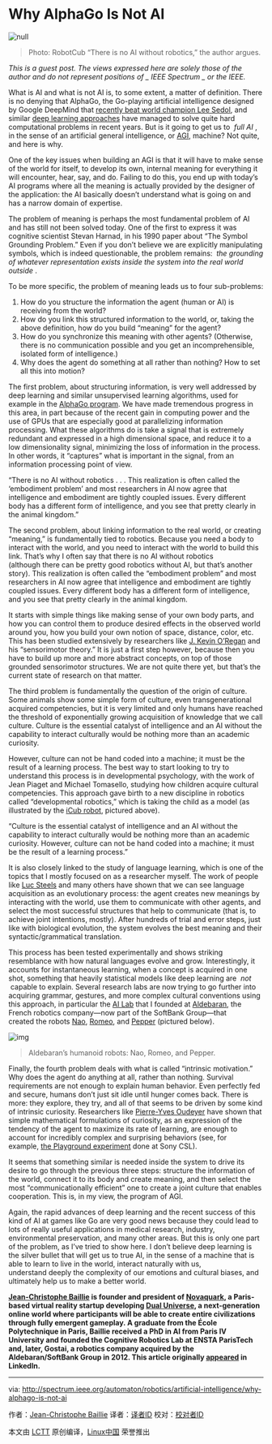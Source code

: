 Why AlphaGo Is Not AI
============================================================

 ![null](http://spectrum.ieee.org/img/icub-1458246741752.jpg)
 >Photo: RobotCub
>“There is no AI without robotics,” the author argues.

 _This is a guest post. The views expressed here are solely those of the author and do not represent positions of _ IEEE Spectrum _ or the IEEE._ 

What is AI and what is not AI is, to some extent, a matter of definition. There is no denying that AlphaGo, the Go-playing artificial intelligence designed by Google DeepMind that [recently beat world champion Lee Sedol][1], and similar [deep learning approaches][2] have managed to solve quite hard computational problems in recent years. But is it going to get us to  _full AI_ , in the sense of an artificial general intelligence, or [AGI][3], machine? Not quite, and here is why.

One of the key issues when building an AGI is that it will have to make sense of the world for itself, to develop its own, internal meaning for everything it will encounter, hear, say, and do. Failing to do this, you end up with today’s AI programs where all the meaning is actually provided by the designer of the application: the AI basically doesn’t understand what is going on and has a narrow domain of expertise.

The problem of meaning is perhaps the most fundamental problem of AI and has still not been solved today. One of the first to express it was cognitive scientist Stevan Harnad, in his 1990 paper about “The Symbol Grounding Problem.” Even if you don’t believe we are explicitly manipulating symbols, which is indeed questionable, the problem remains:  _the grounding of whatever representation exists inside the system into the real world outside_ .

To be more specific, the problem of meaning leads us to four sub-problems:

1.  How do you structure the information the agent (human or AI) is receiving from the world?
2.  How do you link this structured information to the world, or, taking the above definition, how do you build “meaning” for the agent?
3.  How do you synchronize this meaning with other agents? (Otherwise, there is no communication possible and you get an incomprehensible, isolated form of intelligence.)
4.  Why does the agent do something at all rather than nothing? How to set all this into motion?

The first problem, about structuring information, is very well addressed by deep learning and similar unsupervised learning algorithms, used for example in the [AlphaGo program][4]. We have made tremendous progress in this area, in part because of the recent gain in computing power and the use of GPUs that are especially good at parallelizing information processing. What these algorithms do is take a signal that is extremely redundant and expressed in a high dimensional space, and reduce it to a low dimensionality signal, minimizing the loss of information in the process. In other words, it “captures” what is important in the signal, from an information processing point of view.

“There is no AI without robotics . . . This realization is often called the ‘embodiment problem’ and most researchers in AI now agree that intelligence and embodiment are tightly coupled issues. Every different body has a different form of intelligence, and you see that pretty clearly in the animal kingdom.”</aside>

The second problem, about linking information to the real world, or creating “meaning,” is fundamentally tied to robotics. Because you need a body to interact with the world, and you need to interact with the world to build this link. That’s why I often say that there is no AI without robotics (although there can be pretty good robotics without AI, but that’s another story). This realization is often called the “embodiment problem” and most researchers in AI now agree that intelligence and embodiment are tightly coupled issues. Every different body has a different form of intelligence, and you see that pretty clearly in the animal kingdom.

It starts with simple things like making sense of your own body parts, and how you can control them to produce desired effects in the observed world around you, how you build your own notion of space, distance, color, etc. This has been studied extensively by researchers like [J. Kevin O’Regan][5] and his “sensorimotor theory.” It is just a first step however, because then you have to build up more and more abstract concepts, on top of those grounded sensorimotor structures. We are not quite there yet, but that’s the current state of research on that matter.

The third problem is fundamentally the question of the origin of culture. Some animals show some simple form of culture, even transgenerational acquired competencies, but it is very limited and only humans have reached the threshold of exponentially growing acquisition of knowledge that we call culture. Culture is the essential catalyst of intelligence and an AI without the capability to interact culturally would be nothing more than an academic curiosity.

However, culture can not be hand coded into a machine; it must be the result of a learning process. The best way to start looking to try to understand this process is in developmental psychology, with the work of Jean Piaget and Michael Tomasello, studying how children acquire cultural competencies. This approach gave birth to a new discipline in robotics called “developmental robotics,” which is taking the child as a model (as illustrated by the [iCub robot][6], pictured above).

“Culture is the essential catalyst of intelligence and an AI without the capability to interact culturally would be nothing more than an academic curiosity. However, culture can not be hand coded into a machine; it must be the result of a learning process.”</aside>

It is also closely linked to the study of language learning, which is one of the topics that I mostly focused on as a researcher myself. The work of people like [Luc Steels][7] and many others have shown that we can see language acquisition as an evolutionary process: the agent creates new meanings by interacting with the world, use them to communicate with other agents, and select the most successful structures that help to communicate (that is, to achieve joint intentions, mostly). After hundreds of trial and error steps, just like with biological evolution, the system evolves the best meaning and their syntactic/grammatical translation.

This process has been tested experimentally and shows striking resemblance with how natural languages evolve and grow. Interestingly, it accounts for instantaneous learning, when a concept is acquired in one shot, something that heavily statistical models like deep learning are  _not_  capable to explain. Several research labs are now trying to go further into acquiring grammar, gestures, and more complex cultural conventions using this approach, in particular the [AI Lab][8] that I founded at [Aldebaran][9], the French robotics company—now part of the SoftBank Group—that created the robots [Nao][10], [Romeo][11], and [Pepper][12] (pictured below).

 ![img](http://spectrum.ieee.org/image/MjczMjg3Ng) 
>Aldebaran’s humanoid robots: Nao, Romeo, and Pepper.</figcaption>

Finally, the fourth problem deals with what is called “intrinsic motivation.” Why does the agent do anything at all, rather than nothing. Survival requirements are not enough to explain human behavior. Even perfectly fed and secure, humans don’t just sit idle until hunger comes back. There is more: they explore, they try, and all of that seems to be driven by some kind of intrinsic curiosity. Researchers like [Pierre-Yves Oudeyer][13] have shown that simple mathematical formulations of curiosity, as an expression of the tendency of the agent to maximize its rate of learning, are enough to account for incredibly complex and surprising behaviors (see, for example, [the Playground experiment][14] done at Sony CSL).

It seems that something similar is needed inside the system to drive its desire to go through the previous three steps: structure the information of the world, connect it to its body and create meaning, and then select the most “communicationally efficient” one to create a joint culture that enables cooperation. This is, in my view, the program of AGI.

Again, the rapid advances of deep learning and the recent success of this kind of AI at games like Go are very good news because they could lead to lots of really useful applications in medical research, industry, environmental preservation, and many other areas. But this is only one part of the problem, as I’ve tried to show here. I don’t believe deep learning is the silver bullet that will get us to true AI, in the sense of a machine that is able to learn to live in the world, interact naturally with us, understand deeply the complexity of our emotions and cultural biases, and ultimately help us to make a better world.

**[Jean-Christophe Baillie][15] is founder and president of [Novaquark][16], a Paris-based virtual reality startup developing [Dual Universe][17], a next-generation online world where participants will be able to create entire civilizations through fully emergent gameplay. A graduate from the École Polytechnique in Paris, Baillie received a PhD in AI from Paris IV University and founded the Cognitive Robotics Lab at ENSTA ParisTech and, later, Gostai, a robotics company acquired by the Aldebaran/SoftBank Group in 2012\. This article originally [appeared][18] in LinkedIn.**

--------------------------------------------------------------------------------

via: http://spectrum.ieee.org/automaton/robotics/artificial-intelligence/why-alphago-is-not-ai

作者：[Jean-Christophe Baillie][a]
译者：[译者ID](https://github.com/译者ID)
校对：[校对者ID](https://github.com/校对者ID)

本文由 [LCTT](https://github.com/LCTT/TranslateProject) 原创编译，[Linux中国](https://linux.cn/) 荣誉推出

[a]:https://www.linkedin.com/in/jcbaillie
[1]:http://spectrum.ieee.org/tech-talk/computing/networks/alphago-wins-match-against-top-go-player
[2]:http://spectrum.ieee.org/automaton/robotics/artificial-intelligence/facebook-ai-director-yann-lecun-on-deep-learning
[3]:https://en.wikipedia.org/wiki/Artificial_general_intelligence
[4]:http://spectrum.ieee.org/tech-talk/computing/software/monster-machine-defeats-prominent-pro-player
[5]:http://nivea.psycho.univ-paris5.fr/
[6]:http://www.icub.org/
[7]:https://ai.vub.ac.be/members/steels
[8]:http://a-labs.aldebaran.com/labs/ai-lab
[9]:https://www.aldebaran.com/en
[10]:http://spectrum.ieee.org/automaton/robotics/humanoids/aldebaran-new-nao-robot-demo
[11]:http://spectrum.ieee.org/automaton/robotics/humanoids/france-developing-advanced-humanoid-robot-romeo
[12]:http://spectrum.ieee.org/robotics/home-robots/how-aldebaran-robotics-built-its-friendly-humanoid-robot-pepper
[13]:http://www.pyoudeyer.com/
[14]:http://www.pyoudeyer.com/SS305OudeyerP-Y.pdf
[15]:https://www.linkedin.com/in/jcbaillie
[16]:http://www.dualthegame.com/novaquark
[17]:http://www.dualthegame.com/
[18]:https://www.linkedin.com/pulse/why-alphago-ai-jean-christophe-baillie
